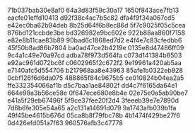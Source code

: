 71b037bab30e8af0
64a3d83f59c30a17
1650f843ace7fb13
eacfe01effd10413
d92f38c4ac7b5c82
dfa4f9f34a067cd5
e42ec0ba62b94deb
8b25d64f6b8ec86d
5f7c9025f05c5cea
876bd121ccbde3be
bd326982e9bc602e
922b88aa860f7158
e82e8b11cae83b89
90bad6c1868ed7d2
e4f4e7c83cfedbb6
45f50b8ad86b7804
ba0ad47ce2b4219e
0135e8d47486ff09
9c4a1c49e70a97cd
adba78f973d564fa
c073d141384b6503
e92ac961d072bc6f
c0602965f2c672f2
9e19961a420ab5aa
e7140afc5d554706
b217968aa8e43963
85afe1b0322eb928
0cbf126f6d6da075
488865f84c9675b5
ce010824b04ea2a5
ffe332354066af1b
d5c7baa1ae84802f
dd4c7f6165da64e1
664e98a3b56ce58e
0f647ece680e8b4e
02e75e0a5ab90be7
e41a5f29eb67496f
5f9ce37fee20f2d4
3feeeb39e7e7890d
7d6b6fe305e54a65
a2c131a14691d079
9a1743afb039b1fa
49f45be4615b676d
05ca8b8f79fbc78b
4b1474f429be27f6
0d426efd051a7f63
960576afb3c47778
